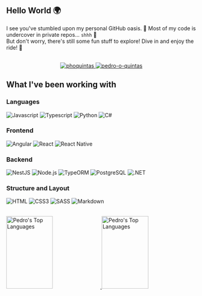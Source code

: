 <!--
**spedroq/spedroq** is a ✨ _special_ ✨ repository because its `README.md` (this file) appears on your GitHub profile.
-->

## Hello World 🌍
I see you've stumbled upon my personal GitHub oasis. 🌴 Most of my code is undercover in private repos... `shhh` 🤫
<br />
But don't worry, there's still some fun stuff to explore! Dive in and enjoy the ride! 🚀
<br />
<br />
<p align="center">
 <a href="https://www.phoquintas.com" target="blank">
  <img src="https://img.shields.io/badge/Website-FF8858?style=for-the-badge&labelColor=FF8858&logo=readdotcv&logoColor=white" alt="phoquintas" />
 </a>
 <a href="https://www.linkedin.com/in/pedro-o-quintas/" target="_blank">
  <img src="https://img.shields.io/badge/LinkedIn-0077B5?style=for-the-badge&logo=linkedin&logoColor=white" alt="pedro-o-quintas"/>
 </a>
</p>

## What I've been working with
### Languages
![Javascript](https://img.shields.io/badge/Javascript-F0DB4F?style=for-the-badge&labelColor=black&logo=javascript&logoColor=F0DB4F)
![Typescript](https://img.shields.io/badge/Typescript-007acc?style=for-the-badge&labelColor=black&logo=typescript&logoColor=007acc)
![Python](https://img.shields.io/badge/Python-326B9B?style=for-the-badge&labelColor=black&logo=python&logoColor=326B9B)
![C#](https://img.shields.io/badge/C%23-866CDD?style=for-the-badge&labelColor=black&logo=c&logoColor=866CDD)

### Frontend
![Angular](https://img.shields.io/badge/-Angular-f41661?style=for-the-badge&labelColor=black&logo=angular&logoColor=f41661)
![React](https://img.shields.io/badge/-React-61DBFB?style=for-the-badge&labelColor=black&logo=react&logoColor=61DBFB)
![React Native](https://img.shields.io/badge/React_Native-61DAFB?style=for-the-badge&labelColor=black&logo=react&logoColor=61DAFB)

### Backend
![NestJS](https://img.shields.io/badge/NestJS-EA2846?style=for-the-badge&labelColor=black&logo=nestjs&logoColor=EA2846)
![Node.js](https://img.shields.io/badge/Node.js-3C873A?style=for-the-badge&labelColor=black&logo=node.js&logoColor=3C873A)
![TypeORM](https://img.shields.io/badge/TypeORM-FE0902?style=for-the-badge&labelColor=black&logo=typeorm&logoColor=FE0902)
![PostgreSQL](https://img.shields.io/badge/PostgreSQL-699ECA?style=for-the-badge&labelColor=black&logo=postgresql&logoColor=699ECA)
![.NET](https://img.shields.io/badge/.NET-866CDD?style=for-the-badge&labelColor=black&logo=.net&logoColor=866CDD)

### Structure and Layout
![HTML](https://img.shields.io/badge/HTML5-E34F26?style=for-the-badge&labelColor=black&logo=html5&logoColor=E34F26)
![CSS3](https://img.shields.io/badge/CSS3-1572B6?style=for-the-badge&labelColor=black&logo=css3&logoColor=1572B6)
![SASS](https://img.shields.io/badge/Sass-CC6699?style=for-the-badge&labelColor=black&logo=sass&logoColor=CC6699)
![Markdown](https://img.shields.io/badge/Markdown-329EE5?style=for-the-badge&labelColor=black&logo=markdown&logoColor=329EE5)

<br />


<!-- ![Pedro's GitHub stats](https://github-readme-stats.vercel.app/api?username=spedroq&show_icons=true&hide=stars&theme=tokyonight&border_color=7F3FBF) -->
<!--[![GitHub Streak](https://streak-stats.demolab.com/?user=spedroq)](https://git.io/streak-stats)-->

 <a href="https://github.com/spedroq">
   <img alt="Pedro's Top Languages" 
     src="https://github-readme-stats.vercel.app/api?username=spedroq&show_icons=true&theme=tokyonight&border_color=7F3FBF"
     height="192px" width="49.5%"
     />
 </a>
  
 <a href="https://github.com/spedroq">
   <img alt="Pedro's Top Languages" 
     src="https://denvercoder1-github-readme-stats.vercel.app/api/top-langs/?username=spedroq&langs_count=8&layout=compact&theme=react&border_color=7F3FBF&bg_color=0D1117&title_color=F85D7F&icon_color=F8D866"
     height="192px" width="49.5%"
     />
 </a>
<br/>
